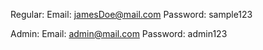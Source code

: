 Regular: 
 Email: jamesDoe@mail.com
 Password: sample123

Admin:
 Email: admin@mail.com
 Password: admin123